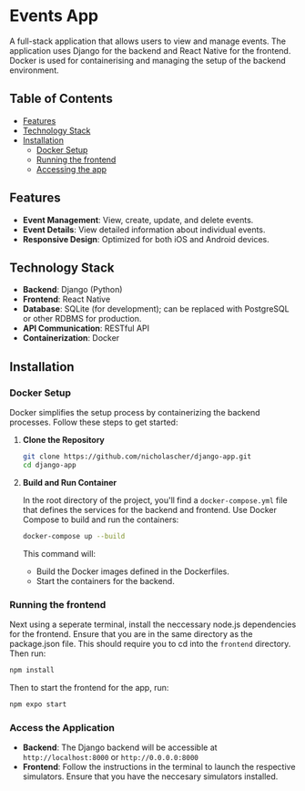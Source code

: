 # Events App

A full-stack application that allows users to view and manage events. The application uses Django for the backend and React Native for the frontend. Docker is used for containerising and managing the setup of the backend environment.

## Table of Contents

- [Features](#features)
- [Technology Stack](#technology-stack)
- [Installation](#installation)
  - [Docker Setup](#docker-setup)
  - [Running the frontend](#running-the-frontend)
  - [Accessing the app](#access-the-application)


## Features

- **Event Management**: View, create, update, and delete events.
- **Event Details**: View detailed information about individual events.
- **Responsive Design**: Optimized for both iOS and Android devices.

## Technology Stack

- **Backend**: Django (Python)
- **Frontend**: React Native
- **Database**: SQLite (for development); can be replaced with PostgreSQL or other RDBMS for production.
- **API Communication**: RESTful API
- **Containerization**: Docker

## Installation

### Docker Setup

Docker simplifies the setup process by containerizing the backend processes. Follow these steps to get started:

1. **Clone the Repository**

   ```bash
   git clone https://github.com/nicholascher/django-app.git
   cd django-app
   ```

2. **Build and Run Container**

   In the root directory of the project, you'll find a `docker-compose.yml` file that defines the services for the backend and frontend. Use Docker Compose to build and run the containers:

   ```bash
   docker-compose up --build
   ```

   This command will:
   - Build the Docker images defined in the Dockerfiles.
   - Start the containers for the backend.

### Running the frontend
   Next using a seperate terminal, install the neccessary node.js dependencies for the frontend. Ensure that you are in the same directory as the package.json file. This should require you to cd into the `frontend` directory. Then run:

   ```bash
   npm install
   ```

   Then to start the frontend for the app, run:

   ```bash
   npm expo start
   ```

### Access the Application

   - **Backend**: The Django backend will be accessible at `http://localhost:8000` or `http://0.0.0.0:8000`
   - **Frontend**: Follow the instructions in the terminal to launch the respective simulators. Ensure that you have the neccesary simulators installed. 